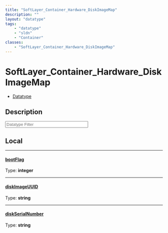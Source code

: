 ```yaml
---
title: "SoftLayer_Container_Hardware_DiskImageMap"
description: ""
layout: "datatype"
tags:
    - "datatype"
    - "sldn"
    - "Container"
classes:
    - "SoftLayer_Container_Hardware_DiskImageMap"
---
```


# SoftLayer_Container_Hardware_DiskImageMap
<div id='service-datatype'>
    <ul id='sldn-reference-tabs'>
        <li id='datatype'> <a href='/reference/datatypes/SoftLayer_Container_Hardware_DiskImageMap' >Datatype</a></li>
    </ul>
</div>

## Description 








<!-- Filer BEGIN -->
<div class="view-filters">
        <div class="clearfix">
            <div class="search-input-box">
                <input placeholder="Datatype Filter" onkeyup="titleSearch(inputId='prop-input', divId='properties', elementClass='prop-row')" 
                    type="text" id="prop-input" value="" size="30" maxlength="128" class="form-text">
            </div>
        </div>
</div>
<!-- Filer END -->

<div id="properties" class="content">
<div id="localProperties" class="prop-content" >

## Local
<div class="prop-row">

-----
[bootFlag]: #bootflag
#### [bootFlag]
  
<span class="type-label">Type: </span>**integer**  



</div>
<div class="prop-row">

-----
[diskImageUUID]: #diskimageuuid
#### [diskImageUUID]
  
<span class="type-label">Type: </span>**string**  



</div>
<div class="prop-row">

-----
[diskSerialNumber]: #diskserialnumber
#### [diskSerialNumber]
  
<span class="type-label">Type: </span>**string**  



</div>
</div>
<!-- LOCAL PROPERTY END -->

</div>


